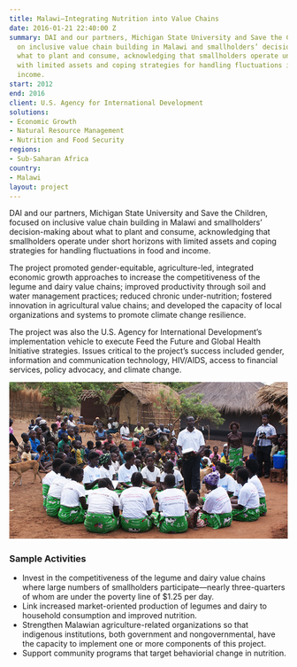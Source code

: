 ```yaml
---
title: Malawi—Integrating Nutrition into Value Chains
date: 2016-01-21 22:40:00 Z
summary: DAI and our partners, Michigan State University and Save the Children, focused
  on inclusive value chain building in Malawi and smallholders’ decision-making about
  what to plant and consume, acknowledging that smallholders operate under short horizons
  with limited assets and coping strategies for handling fluctuations in food and
  income.
start: 2012
end: 2016
client: U.S. Agency for International Development
solutions:
- Economic Growth
- Natural Resource Management
- Nutrition and Food Security
regions:
- Sub-Saharan Africa
country:
- Malawi
layout: project
---
```


DAI and our partners, Michigan State University and Save the Children, focused on inclusive value chain building in Malawi and smallholders’ decision-making about what to plant and consume, acknowledging that smallholders operate under short horizons with limited assets and coping strategies for handling fluctuations in food and income.

The project promoted gender-equitable, agriculture-led, integrated economic growth approaches to increase the competitiveness of the legume and dairy value chains; improved productivity through soil and water management practices; reduced chronic under-nutrition; fostered innovation in agricultural value chains; and developed the capacity of local organizations and systems to promote climate change resilience.

The project was also the U.S. Agency for International Development’s implementation vehicle to execute Feed the Future and Global Health Initiative strategies. Issues critical to the project’s success included gender, information and communication technology, HIV/AIDS, access to financial services, policy advocacy, and climate change.

![](/assets/images/projects/forweb.jpg)

### Sample Activities

* Invest in the competitiveness of the legume and dairy value chains where large numbers of smallholders participate—nearly three-quarters of whom are under the poverty line of $1.25 per day.
* Link increased market-oriented production of legumes and dairy to household consumption and improved nutrition.
* Strengthen Malawian agriculture-related organizations so that indigenous institutions, both government and nongovernmental, have the capacity to implement one or more components of this project.
* Support community programs that target behaviorial change in nutrition.
